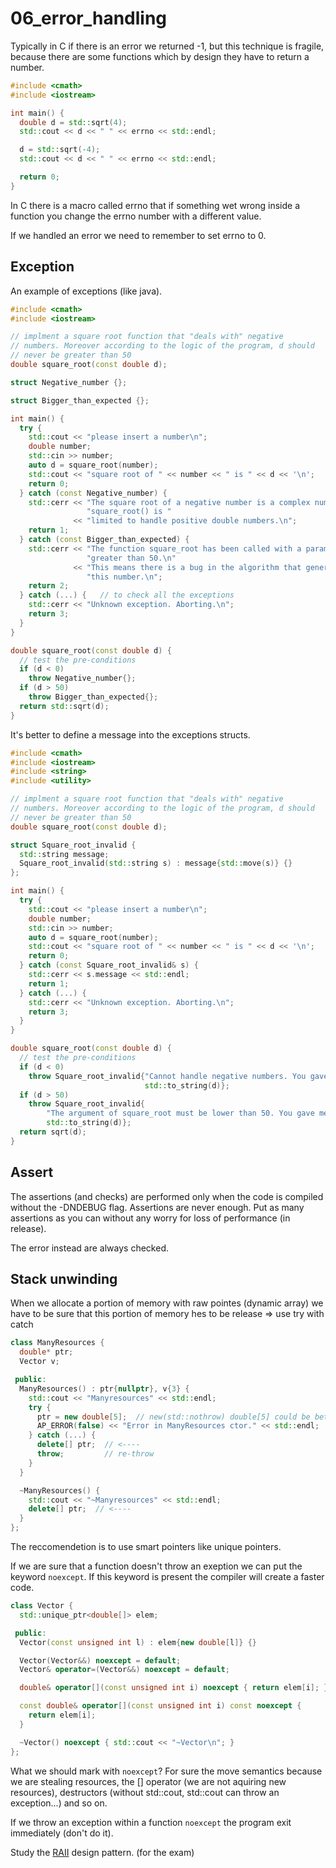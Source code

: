 # 06_error_handling

Typically in C if there is an error we returned -1, but this technique is fragile, because  there are some functions which by design they have to return a number.   

```c++
#include <cmath>
#include <iostream>

int main() {
  double d = std::sqrt(4);
  std::cout << d << " " << errno << std::endl;

  d = std::sqrt(-4);
  std::cout << d << " " << errno << std::endl;

  return 0;
}
```

In C there is a macro called errno that if something wet wrong inside a function you change the errno number with a different value. 

If we handled an error we need to remember to set errno to 0. 


## Exception

An example of exceptions (like java).

```c++
#include <cmath>
#include <iostream>

// implment a square root function that "deals with" negative
// numbers. Moreover according to the logic of the program, d should
// never be greater than 50
double square_root(const double d);

struct Negative_number {};

struct Bigger_than_expected {};

int main() {
  try {
    std::cout << "please insert a number\n";
    double number;
    std::cin >> number;
    auto d = square_root(number);
    std::cout << "square root of " << number << " is " << d << '\n';
    return 0;
  } catch (const Negative_number) {
    std::cerr << "The square root of a negative number is a complex number.\n"
                 "square_root() is "
              << "limited to handle positive double numbers.\n";
    return 1;
  } catch (const Bigger_than_expected) {
    std::cerr << "The function square_root has been called with a parameter "
                 "greater than 50.\n"
              << "This means there is a bug in the algorithm that generated "
                 "this number.\n";
    return 2;
  } catch (...) {   // to check all the exceptions 
    std::cerr << "Unknown exception. Aborting.\n";
    return 3;
  }
}

double square_root(const double d) {
  // test the pre-conditions
  if (d < 0)
    throw Negative_number{};
  if (d > 50)
    throw Bigger_than_expected{};
  return std::sqrt(d);
}
```

It's better to define a message into the exceptions structs.

```c++
#include <cmath>
#include <iostream>
#include <string>
#include <utility>

// implment a square root function that "deals with" negative
// numbers. Moreover according to the logic of the program, d should
// never be greater than 50
double square_root(const double d);

struct Square_root_invalid {
  std::string message;
  Square_root_invalid(std::string s) : message{std::move(s)} {}
};

int main() {
  try {
    std::cout << "please insert a number\n";
    double number;
    std::cin >> number;
    auto d = square_root(number);
    std::cout << "square root of " << number << " is " << d << '\n';
    return 0;
  } catch (const Square_root_invalid& s) {
    std::cerr << s.message << std::endl;
    return 1;
  } catch (...) {
    std::cerr << "Unknown exception. Aborting.\n";
    return 3;
  }
}

double square_root(const double d) {
  // test the pre-conditions
  if (d < 0)
    throw Square_root_invalid{"Cannot handle negative numbers. You gave me " +
                              std::to_string(d)};
  if (d > 50)
    throw Square_root_invalid{
        "The argument of square_root must be lower than 50. You gave me " +
        std::to_string(d)};
  return sqrt(d);
}
```

## Assert

The assertions (and checks) are performed only when the code is compiled without the -DNDEBUG flag.  Assertions are never enough. Put as many assertions as you can without any worry for loss of performance (in release).

The error instead are always checked. 

## Stack unwinding

When we allocate a portion of memory with raw pointes (dynamic array) we have to be sure that this portion of memory hes to be release => use try with catch

```c++
class ManyResources {
  double* ptr;
  Vector v;

 public:
  ManyResources() : ptr{nullptr}, v{3} {
    std::cout << "Manyresources" << std::endl;
    try {
      ptr = new double[5];  // new(std::nothrow) double[5] could be better
      AP_ERROR(false) << "Error in ManyResources ctor." << std::endl;
    } catch (...) {
      delete[] ptr;  // <----
      throw;         // re-throw
    }
  }

  ~ManyResources() {
    std::cout << "~Manyresources" << std::endl;
    delete[] ptr;  // <----
  }
};

```

The reccomendetion is to use smart pointers like unique pointers. 

If we are sure that a function doesn't throw an exeption we can put the keyword `noexcept`. If this keyword is present the compiler will create a faster code. 

```c++
class Vector {
  std::unique_ptr<double[]> elem;

 public:
  Vector(const unsigned int l) : elem{new double[l]} {}

  Vector(Vector&&) noexcept = default;
  Vector& operator=(Vector&&) noexcept = default;

  double& operator[](const unsigned int i) noexcept { return elem[i]; }

  const double& operator[](const unsigned int i) const noexcept {
    return elem[i];
  }

  ~Vector() noexcept { std::cout << "~Vector\n"; }
};
```

What we should mark with `noexcept`? For sure the move semantics because we are stealing resources, the [] operator (we are not aquiring new resources), destructors (without std::cout, std::cout can throw an exception...) and so on.

If we throw an exception within a function `noexcept` the program exit immediately (don't do it).

Study the [RAII](https://en.cppreference.com/w/cpp/language/raii) design pattern. (for the exam)  